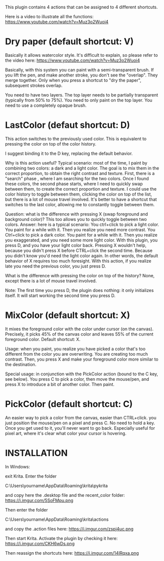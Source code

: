 This plugin contains 4 actions that can be assigned to 4 different shortcuts. 

Here is a video to illustrate all the functions: https://www.youtube.com/watch?v=Muz3o2Wuoi4

Dry paper (default shortcut: V)
====================================

Basically it allows watercolor style. It's difficult to explain, so please refer to the video here: https://www.youtube.com/watch?v=Muz3o2Wuoi4

Basically, with this system you can paint with a semi-transparent brush. If you lift the pen, and make another stroke, you don't see the "overlap". They merge together. Only when you press a shortcut to "dry the paper", subsequent strokes overlap. 

You need to have two layers. The top layer needs to be partially transparent (typically from 50% to 75%). You need to only paint on the top layer. You need to use a completely opaque brush.


LastColor (defaut shortcut: D)
===========

This action switches to the previously used color. This is equivalent to pressing the color on top of the color history.

I suggest binding it to the D key, replacing the default behavior.

Why is this action useful? Typical scenario: most of the time, I paint by combining two colors: a dark and a light color. The goal is to mix them in the correct proportion, to obtain the right contrast and texture. First, there is a "search" phase , where I am searching for the two colors. Once I  found these colors, the second phase starts, where I need to quickly swap between them, to create the correct proportion and texture. I could use the color history to toggle between them, clicking the color on top of the list, but there is a lot of mouse travel involved. It's better to have a shortcut that switches to the last color, allowing me to constantly toggle between them. 

Question: what is the difference with pressing X (swap foreground and background color)? This too allows you to quickly toggle between two colors. Answer: here is a typical scenario: You ctrl+click  to pick a light color. You paint for a while with it. Then you realize you need more contrast. You Ctrl+click to pick a dark color. You paint for a while with it. Then you realize you exaggerated, and you need some more light color. With this plugin, you press D, and you have your light  color back. Pressing X wouldn't help, because you didn't press X before CTRL+click the second time. Because you didn't know you'd need the light color again. In other words, the default behavior of X requires too much foresight. With this action, if you realize late you need the previous color, you just press D. 

What is the difference with pressing the color on top of the history? None, except there is a lot of mouse travel involved.

Note: The first time you press D, the plugin does nothing: it only initializes itself. It will start working the second time you press D.



MixColor  (default shortcut: X)
==========

It mixes the foreground color with the color under cursor (on the canvas). Precisely, it picks 45% of the canvas color and leaves 55% of the current foreground color. Default shortcut: X.

Usage: when you paint, you realize you have picked a color that's too different from the color you are overwriting. You are creating too much contrast. Then, you press X and make your foreground color more similar to the destination.

Special usage: in conjunction with the PickColor action (bound to the C key, see below). You press C to pick a color, then move the mouse/pen, and press X to introduce a bit of another color. Then paint.



PickColor (default shortcut: C)
==========

An easier way to pick a color from the canvas, easier than CTRL+click. you just position the mouse/pen on a pixel and press C. No need to hold a key. Once you get used to it, you'll never want to go back. Especially useful for pixel art, where it's clear what color your cursor is hovering.


INSTALLATION
=================

In Windows:

exit Krita. Enter  the folder

C:\Users\yourname\AppData\Roaming\krita\pykrita

and copy here the .desktop file and the recent_color folder:  https://i.imgur.com/5SoFMpu.png

Then enter the folder 

C:\Users\yourname\AppData\Roaming\krita\actions

and copy the .action files here: https://i.imgur.com/zspj4uc.png

Then start Krita. Activate the plugin by checking it here: https://i.imgur.com/CKH6wDs.png

Then reassign the shortcuts here: https://i.imgur.com/14IRqxa.png


